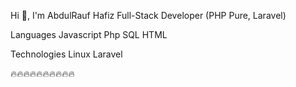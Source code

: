 Hi 👋, I'm AbdulRauf Hafiz
Full-Stack Developer (PHP Pure, Laravel)







Languages
Javascript  Php SQL HTML

Technologies
Linux Laravel

🔥🔥🔥🔥🔥🔥🔥🔥🔥🔥 
